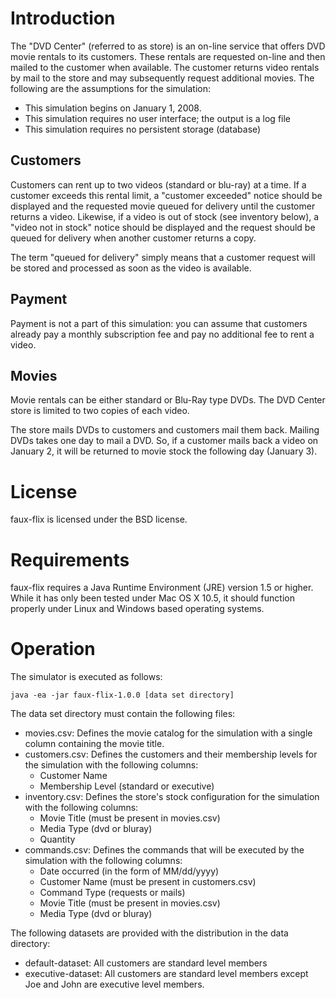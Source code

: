 # Introduction 

The "DVD Center" (referred to as store) is an on-line service that offers DVD 
movie rentals to its customers.  These rentals are requested on-line and then 
mailed to the customer when available.  The customer returns video rentals by 
mail to the store and may subsequently request additional movies.  The following
are the assumptions for the simulation:

   * This simulation begins on January 1, 2008. 
   * This simulation requires no user interface; the output is a log file 
   * This simulation requires no persistent storage (database)
   
## Customers

Customers can rent up to two videos (standard or blu-ray) at a time.  If a 
customer exceeds this rental limit, a "customer exceeded" notice should be 
displayed and the requested movie queued for delivery until the customer 
returns a video. Likewise, if a video is out of stock (see inventory below), a 
"video not in stock" notice should be displayed and the request should be 
queued for delivery when another customer returns a copy.  

The term "queued for delivery" simply means that a customer request will be 
stored and processed as soon as the video is available.  

## Payment

Payment is not a part of this simulation: you can assume that customers already pay a 
monthly subscription fee and pay no additional fee to rent a video. 

## Movies

Movie rentals can be either standard or Blu-Ray type DVDs. The DVD Center store is limited 
to two copies of each video. 

The store mails DVDs to customers and customers mail them back.  Mailing DVDs takes one 
day to mail a DVD.  So, if a customer mails back a video on January 2, it will be returned to 
movie stock the following day (January 3). 

# License

faux-flix is licensed under the BSD license.

# Requirements

faux-flix requires a Java Runtime Environment (JRE) version 1.5 or higher.  While it has only 
been tested under Mac OS X 10.5, it should function properly under Linux and Windows based
operating systems.

# Operation

The simulator is executed as follows:

	java -ea -jar faux-flix-1.0.0 [data set directory]

The data set directory must contain the following files:

   * movies.csv: Defines the movie catalog for the simulation with a
		single column containing the movie title.
   * customers.csv: Defines the customers and their membership levels
		for the simulation with the following columns:
      - Customer Name
      - Membership Level (standard or executive)
   * inventory.csv: Defines the store's stock configuration for the simulation 
		with the following columns:
      - Movie Title (must be present in movies.csv)
      - Media Type (dvd or bluray)
	  - Quantity
   * commands.csv: Defines the commands that will be executed by the simulation
		with the following columns:
      - Date occurred (in the form of MM/dd/yyyy)
      - Customer Name (must be present in customers.csv)
      - Command Type (requests or mails)
      - Movie Title (must be present in movies.csv)
      - Media Type (dvd or bluray)

The following datasets are provided with the distribution in the data directory:

   * default-dataset: All customers are standard level members
   * executive-dataset: All customers are standard level members except Joe 
		and John are executive level members.